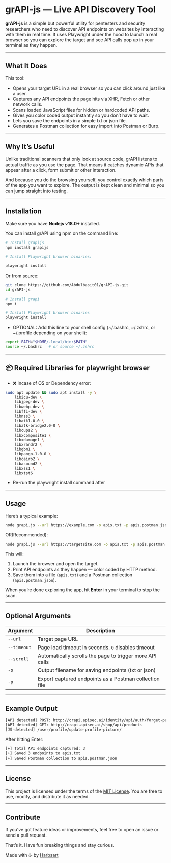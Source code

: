 # grAPI-js — Live API Discovery Tool

**grAPI-js** is a simple but powerful utility for pentesters and security researchers who need to discover API endpoints on websites by interacting with them in real time. It uses Playwright under the hood to launch a real browser so you can explore the target and see API calls pop up in your terminal as they happen.

---

## What It Does

This tool:

* Opens your target URL in a real browser so you can click around just like a user.
* Captures any API endpoints the page hits via XHR, Fetch or other network calls.
* Scans loaded JavaScript files for hidden or hardcoded API paths.
* Gives you color coded output instantly so you don’t have to wait.
* Lets you save the endpoints in a simple txt or json file.
* Generates a Postman collection for easy import into Postman or Burp.

---

## Why It’s Useful

Unlike traditional scanners that only look at source code, grAPI listens to actual traffic as you use the page. That means it catches dynamic APIs that appear after a click, form submit or other interaction.

And because you do the browsing yourself, you control exactly which parts of the app you want to explore. The output is kept clean and minimal so you can jump straight into testing.

---

## Installation

Make sure you have **Nodejs v18.0+** installed.

You can install grAPI using npm on the command line:
```bash
# Install grapijs
npm install grapijs

# Install Playwright browser binaries:

playwright install
```
Or from source:

```bash
git clone https://github.com/Abdulbasit01/grAPI-js.git
cd grAPI-js

# Install grapi
npm i

# Install Playwright browser binaries
playwright install
```

- OPTIONAL:
  Add this line to your shell config (~/.bashrc, ~/.zshrc, or ~/.profile depending on your shell):
```bash
export PATH="$HOME/.local/bin:$PATH"
source ~/.bashrc   # or source ~/.zshrc
```

---

## 📦 Required Libraries for playwright browser
- ❌ Incase of OS or Dependency error:

```bash
sudo apt update && sudo apt install -y \
    libicu-dev \
    libjpeg-dev \
    libwebp-dev \
    libffi-dev \
    libnss3 \
    libatk1.0-0 \
    libatk-bridge2.0-0 \
    libcups2 \
    libxcomposite1 \
    libxdamage1 \
    libxrandr2 \
    libgbm1 \
    libpango-1.0-0 \
    libcairo2 \
    libasound2 \
    libxss1 \
    libxtst6
```
- Re-run the playwright install command after
---

## Usage

Here’s a typical example:

```bash
node grapi.js --url https://example.com -o apis.txt -p apis.postman.json
```
OR(Recommended):

```bash
node grapi.js --url https://targetsite.com -o apis.txt -p apis.postman.json
```

This will:

1. Launch the browser and open the target.
2. Print API endpoints as they happen — color coded by HTTP method.
3. Save them into a file (`apis.txt`) and a Postman collection (`apis.postman.json`).

When you’re done exploring the app, hit **Enter** in your terminal to stop the scan.

---

## Optional Arguments

| Argument    | Description                                              |
| ----------- | -------------------------------------------------------- |
| `--url`     | Target page URL                                          |
| `--timeout` | Page load timeout in seconds. `0` disables timeout       |
| `--scroll`  | Automatically scrolls the page to trigger more API calls |
| `-o`        | Output filename for saving endpoints (txt or json)       |
| `-p`        | Export captured endpoints as a Postman collection file   |

---

## Example Output

```bash
[API detected] POST: http://crapi.apisec.ai/identity/api/auth/forget-password
[API detected] GET: http://crapi.apisec.ai/shop/api/products
[JS-detected] /user/profile/update-profile-picture/
```

After hitting Enter:

```bash
[+] Total API endpoints captured: 3
[+] Saved 3 endpoints to apis.txt
[+] Saved Postman collection to apis.postman.json
```

---

## License

This project is licensed under the terms of the [MIT License](LICENSE). You are free to use, modify, and distribute it as needed.

---

## Contribute

If you’ve got feature ideas or improvements, feel free to open an issue or send a pull request.

That’s it. Have fun breaking things and stay curious.

Made with ☕ by [Harbsart](https://github.com/Abdubasit01/)
